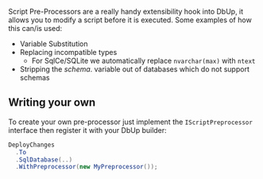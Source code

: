 Script Pre-Processors are a really handy extensibility hook into DbUp, it allows you to modify a script before it is executed. Some examples of how this can/is used:

* Variable Substitution
* Replacing incompatible types
  - For SqlCe/SQLite we automatically replace `nvarchar(max)` with `ntext`
* Stripping the $schema$. variable out of databases which do not support schemas

## Writing your own
To create your own pre-processor just implement the `IScriptPreprocessor` interface then register it with your DbUp builder:

``` csharp
DeployChanges
  .To
  .SqlDatabase(..)
  .WithPreprocessor(new MyPreprocessor());
```
